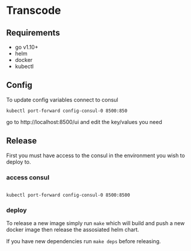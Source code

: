 # Transcode

## Requirements

* go v1.10+
* helm
* docker
* kubectl

## Config

To update config variables connect to consul

```
kubectl port-forward config-consul-0 8500:850
```

go to http://localhost:8500/ui and edit the key/values you need


## Release

First you must have access to the consul in the environment you wish to deploy to.

### access consul

```

kubectl port-forward config-consul-0 8500:8500

```

### deploy

To release a new image simply run `make` which will build and push a new docker image then release the assosiated helm chart.

If you have new dependencies run `make deps` before releasing.
